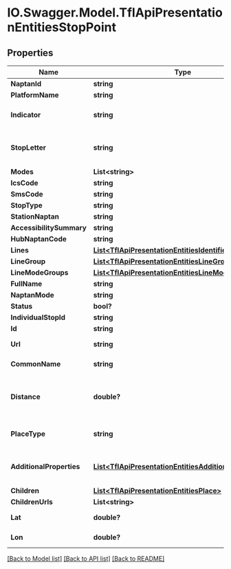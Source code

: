 # IO.Swagger.Model.TflApiPresentationEntitiesStopPoint
## Properties

Name | Type | Description | Notes
------------ | ------------- | ------------- | -------------
**NaptanId** | **string** |  | [optional] 
**PlatformName** | **string** |  | [optional] 
**Indicator** | **string** | The indicator of the stop point e.g. \&quot;Stop K\&quot; | [optional] 
**StopLetter** | **string** | The stop letter, if it could be cleansed from the Indicator e.g. \&quot;K\&quot; | [optional] 
**Modes** | **List&lt;string&gt;** |  | [optional] 
**IcsCode** | **string** |  | [optional] 
**SmsCode** | **string** |  | [optional] 
**StopType** | **string** |  | [optional] 
**StationNaptan** | **string** |  | [optional] 
**AccessibilitySummary** | **string** |  | [optional] 
**HubNaptanCode** | **string** |  | [optional] 
**Lines** | [**List&lt;TflApiPresentationEntitiesIdentifier&gt;**](TflApiPresentationEntitiesIdentifier.md) |  | [optional] 
**LineGroup** | [**List&lt;TflApiPresentationEntitiesLineGroup&gt;**](TflApiPresentationEntitiesLineGroup.md) |  | [optional] 
**LineModeGroups** | [**List&lt;TflApiPresentationEntitiesLineModeGroup&gt;**](TflApiPresentationEntitiesLineModeGroup.md) |  | [optional] 
**FullName** | **string** |  | [optional] 
**NaptanMode** | **string** |  | [optional] 
**Status** | **bool?** |  | [optional] 
**IndividualStopId** | **string** |  | [optional] 
**Id** | **string** | A unique identifier. | [optional] 
**Url** | **string** | The unique location of this resource. | [optional] 
**CommonName** | **string** | A human readable name. | [optional] 
**Distance** | **double?** | The distance of the place from its search point, if this is the result              of a geographical search, otherwise zero. | [optional] 
**PlaceType** | **string** | The type of Place. See /Place/Meta/placeTypes for possible values. | [optional] 
**AdditionalProperties** | [**List&lt;TflApiPresentationEntitiesAdditionalProperties&gt;**](TflApiPresentationEntitiesAdditionalProperties.md) | A bag of additional key/value pairs with extra information about this place. | [optional] 
**Children** | [**List&lt;TflApiPresentationEntitiesPlace&gt;**](TflApiPresentationEntitiesPlace.md) |  | [optional] 
**ChildrenUrls** | **List&lt;string&gt;** |  | [optional] 
**Lat** | **double?** | WGS84 latitude of the location. | [optional] 
**Lon** | **double?** | WGS84 longitude of the location. | [optional] 

[[Back to Model list]](../README.md#documentation-for-models) [[Back to API list]](../README.md#documentation-for-api-endpoints) [[Back to README]](../README.md)

